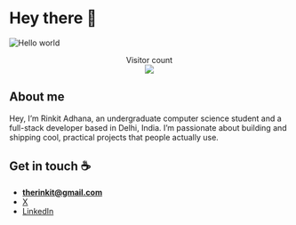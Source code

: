 # Hey there :wave:

<img src="https://github.com/rinkitadhana/rinkitadhana/assets/115058302/81855ae1-cfb8-45c5-b7c8-5f52407c74bb" alt="Hello world">

<p align="center"> 
  Visitor count<br>
  <img src="https://profile-counter.glitch.me/rinkitadhana/count.svg" />
</p>

## About me

Hey, I’m Rinkit Adhana, an undergraduate computer science student and a full-stack developer based in Delhi, India. I’m passionate about building and shipping cool, practical projects that people actually use.

## Get in touch :coffee:

- **therinkit@gmail.com**
- [X ](https://x.com/damnGruz)
- [LinkedIn](https://www.linkedin.com/in/rinkitadhana)

